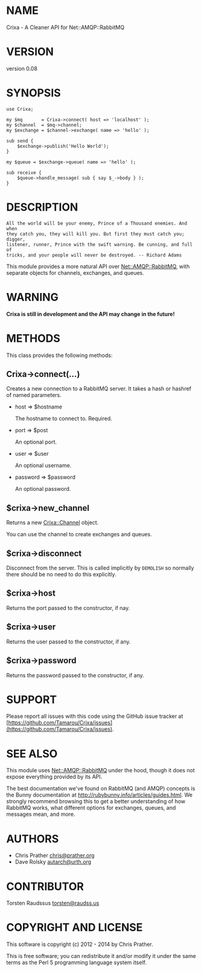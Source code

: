 # NAME

Crixa - A Cleaner API for Net::AMQP::RabbitMQ

# VERSION

version 0.08

# SYNOPSIS

    use Crixa;

    my $mq       = Crixa->connect( host => 'localhost' );
    my $channel  = $mq->channel;
    my $exchange = $channel->exchange( name => 'hello' );

    sub send {
        $exchange->publish('Hello World');
    }

    my $queue = $exchange->queue( name => 'hello' );

    sub receive {
        $queue->handle_message( sub { say $_->body } );
    }

# DESCRIPTION

    All the world will be your enemy, Prince of a Thousand enemies. And when
    they catch you, they will kill you. But first they must catch you; digger,
    listener, runner, Prince with the swift warning. Be cunning, and full of
    tricks, and your people will never be destroyed. -- Richard Adams

This module provides a more natural API over [Net::AMQP::RabbitMQ](https://metacpan.org/pod/Net::AMQP::RabbitMQ), with
separate objects for channels, exchanges, and queues.

# WARNING

**Crixa is still in development and the API may change in the future!**

# METHODS

This class provides the following methods:

## Crixa->connect(...)

Creates a new connection to a RabbitMQ server. It takes a hash or hashref of
named parameters.

- host => $hostname

    The hostname to connect to. Required.

- port => $post

    An optional port.

- user => $user

    An optional username.

- password => $password

    An optional password.

## $crixa->new\_channel

Returns a new [Crixa::Channel](https://metacpan.org/pod/Crixa::Channel) object.

You can use the channel to create exchanges and queues.

## $crixa->disconnect

Disconnect from the server. This is called implicitly by `DEMOLISH` so
normally there should be no need to do this explicitly.

## $crixa->host

Returns the port passed to the constructor, if nay.

## $crixa->user

Returns the user passed to the constructor, if any.

## $crixa->password

Returns the password passed to the constructor, if any.

# SUPPORT

Please report all issues with this code using the GitHub issue tracker at
[https://github.com/Tamarou/Crixa/issues](https://github.com/Tamarou/Crixa/issues).

# SEE ALSO

This module uses [Net::AMQP::RabbitMQ](https://metacpan.org/pod/Net::AMQP::RabbitMQ) under the hood, though it does not
expose everything provided by its API.

The best documentation we've found on RabbitMQ (and AMQP) concepts is the
Bunny documentation at http://rubybunny.info/articles/guides.html. We strongly
recommend browsing this to get a better understanding of how RabbitMQ works,
what different options for exchanges, queues, and messages mean, and more.

# AUTHORS

- Chris Prather <chris@prather.org>
- Dave Rolsky <autarch@urth.org>

# CONTRIBUTOR

Torsten Raudssus <torsten@raudss.us>

# COPYRIGHT AND LICENSE

This software is copyright (c) 2012 - 2014 by Chris Prather.

This is free software; you can redistribute it and/or modify it under
the same terms as the Perl 5 programming language system itself.
